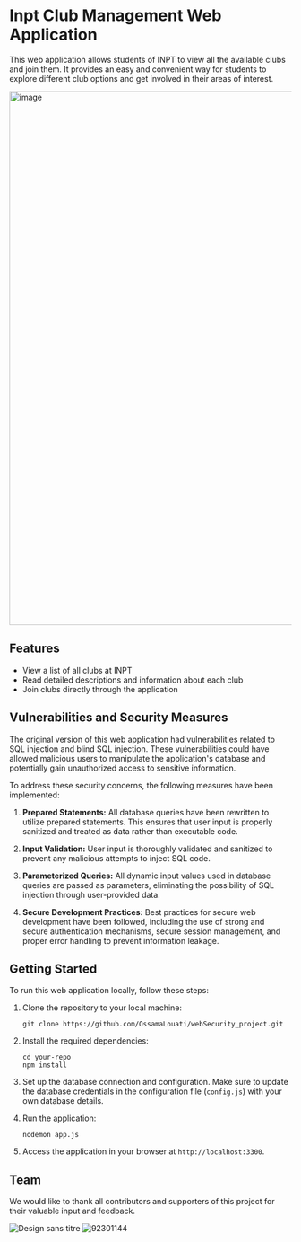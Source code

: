 
# Inpt Club Management Web Application

This web application allows students of INPT to view all the available clubs and join them. It provides an easy and convenient way for students to explore different club options and get involved in their areas of interest.

<img width="951" alt="image" src="https://github.com/OssamaLouati/webSecurity_project/assets/92301300/0693fae8-4c1c-49a5-975c-6845de551e01">


## Features

- View a list of all clubs at INPT
- Read detailed descriptions and information about each club
- Join clubs directly through the application

## Vulnerabilities and Security Measures

The original version of this web application had vulnerabilities related to SQL injection and blind SQL injection. These vulnerabilities could have allowed malicious users to manipulate the application's database and potentially gain unauthorized access to sensitive information.

To address these security concerns, the following measures have been implemented:

1. **Prepared Statements:** All database queries have been rewritten to utilize prepared statements. This ensures that user input is properly sanitized and treated as data rather than executable code.

2. **Input Validation:** User input is thoroughly validated and sanitized to prevent any malicious attempts to inject SQL code.

3. **Parameterized Queries:** All dynamic input values used in database queries are passed as parameters, eliminating the possibility of SQL injection through user-provided data.

4. **Secure Development Practices:** Best practices for secure web development have been followed, including the use of strong and secure authentication mechanisms, secure session management, and proper error handling to prevent information leakage.


## Getting Started

To run this web application locally, follow these steps:

1. Clone the repository to your local machine:

   ```shell
   git clone https://github.com/OssamaLouati/webSecurity_project.git
   ```

2. Install the required dependencies:

   ```shell
   cd your-repo
   npm install
   ```

3. Set up the database connection and configuration. Make sure to update the database credentials in the configuration file (`config.js`) with your own database details.

4. Run the application:

   ```shell
   nodemon app.js
   ```

5. Access the application in your browser at `http://localhost:3300`.

## Team

We would like to thank all contributors and supporters of this project for their valuable input and feedback.




![Design sans titre](https://github.com/OssamaLouati/webSecurity_project/assets/92301300/8c855f93-f98b-4f95-8b4d-a52be94e745d)   ![92301144](https://github.com/OssamaLouati/webSecurity_project/assets/92301300/073371fd-fa6d-4000-b6c9-b83ea55ce8b4)


